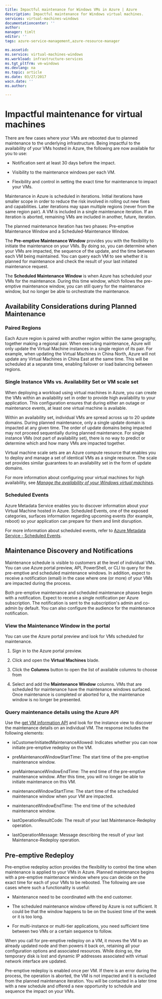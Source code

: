 ```yaml
---
title: Impactful maintenance for Windows VMs in Azure | Azure
description: Impactful maintenance for Windows virtual machines.
services: virtual-machines-windows
documentationcenter: ''
author: 
manager: timlt
editor: ''
tags: azure-service-management,azure-resource-manager

ms.assetid: 
ms.service: virtual-machines-windows
ms.workload: infrastructure-services
ms.tgt_pltfrm: vm-windows
ms.devlang: na
ms.topic: article
ms.date: 03/27/2017
wacn.date: ''
ms.author: 

---
```


# Impactful maintenance for virtual machines

There are few cases where your VMs are rebooted due to planned
maintenance to the underlying infrastructure. Being impactful to the
availability of your VMs hosted in Azure, the following are now
available for you to use:

-   Notification sent at least 30 days before the impact.

-   Visibility to the maintenance windows per each VM.

-   Flexibility and control in setting the exact time for maintenance to
    impact your VMs.

Maintenance in Azure is scheduled in iterations. Initial
iterations have smaller scope in order to reduce the risk involved in
rolling out new fixes and capabilities. Later iterations may span
multiple regions (never from the same region pair). A VM is included in a single maintenance iteration. If an iteration is aborted, remaining VMs are included in another, future, 
iteration.

The planned maintenance iteration has two phases: Pre-emptive
Maintenance Window and a Scheduled-Maintenance Window.

The **Pre-emptive Maintenance Window** provides you with the flexibility
to initiate the maintenance on your VMs. By doing so, you can determine
when your VMs are impacted, the sequence of the update, and the time
between each VM being maintained. You can query each VM to see whether
it is planned for maintenance and check the result of your last
initiated maintenance request.

The **Scheduled Maintenance Window** is when Azure has scheduled your
VMs for the maintenance. During this time window, which follows the
pre-emptive maintenance window, you can still query for the maintenance
window, but no longer be able to orchestrate the maintenance.

## Availability Considerations during Planned Maintenance 

### Paired Regions

Each Azure region is paired with another region within the same
geography, together making a regional pair. When executing maintenance,
Azure will only update the Virtual Machine instances in a single region
of its pair. For example, when updating the Virtual Machines in
China North, Azure will not update any Virtual Machines in China East
at the same time. This will be scheduled at a separate time, enabling
failover or load balancing between regions.

### Single Instance VMs vs. Availability Set or VM scale set

When deploying a workload using virtual machines in Azure, you can create the VMs within an availability set in order to provide
high availability to your application. This configuration ensures that during
either an outage or maintenance events, at least one virtual machine is available.

Within an availability set, individual VMs are spread across up to 20
update domains. During planned maintenance, only a single update domain
is impacted at any given time. The order of update domains being
impacted may not proceed sequentially during planned maintenance. For single instance VMs (not part of availability set), there is no way to predict or determine which and how many VMs
are impacted together.

Virtual machine scale sets are an Azure compute resource that enables
you to deploy and manage a set of identical VMs as a single resource.
The scale set provides similar guarantees to an availability set in the
form of update domains. 

For more information about configuring your virtual machines for high
availability, see [*Manage the availability of your Windows virtual
machines*](../linux/manage-availability.md?toc=%2fvirtual-machines%2flinux%2ftoc.json).

### Scheduled Events

Azure Metadata Service enables you to discover information about your
Virtual Machine hosted in Azure. Scheduled Events, one of the exposed
categories, surfaces information regarding upcoming events (for example,
reboot) so your application can prepare for them and limit disruption.

For more information about scheduled events, refer to [Azure Metadata
Service - Scheduled
Events](../virtual-machines-scheduled-events.md).

## Maintenance Discovery and Notifications

Maintenance schedule is visible to customers at the level of individual
VMs. You can use Azure portal preview, API, PowerShell, or CLI to query for the
pre-emptive and scheduled maintenance windows. In addition, expect to
receive a notification (email) in the case where one (or more) of your
VMs are impacted during the process.

Both pre-emptive maintenance and scheduled maintenance phases begin with
a notification. Expect to receive a single notification per Azure
subscription. The notification is sent to the subscription's admin
and co-admin by default. You can also configure the audience for the
maintenance notification.

### View the Maintenance Window in the portal 

You can use the Azure portal preview and look for VMs scheduled for maintenance.

1.  Sign in to the Azure portal preview.

2.  Click and open the **Virtual Machines** blade.

3.  Click the **Columns** button to open the list of available columns
    to choose from

4.  Select and add the **Maintenance Window** columns. VMs that are
    scheduled for maintenance have the maintenance windows
    surfaced. Once maintenance is completed or aborted for a, the
    maintenance window is no longer be presented.

### Query maintenance details using the Azure API

Use the [get VM information
API](https://docs.microsoft.com/rest/api/compute/virtualmachines/virtualmachines-get)
and look for the instance view to discover the maintenance details on an
individual VM. The response includes the following elements:

  - isCustomerInitiatedMaintenanceAllowed: Indicates whether you can now initiate pre-emptive redeploy on the VM.

  - preMaintenanceWindowStartTime: The start time of the pre-emptive maintenance window.

  - preMaintenanceWindowEndTime: The end time of the pre-emptive maintenance window. After this time, you will no longer be able to initiate maintenance on this VM.

  - maintenanceWindowStartTime: The start time of the scheduled maintenance window when your VM are impacted.

  - maintenanceWindowEndTime: The end time of the scheduled maintenance window.

  - lastOperationResultCode: The result of your last Maintenance-Redeploy operation.

  - lastOperationMessage:  Message describing the result of your last Maintenance-Redeploy operation.

## Pre-emptive Redeploy

Pre-emptive redeploy action provides the flexibility to control the time
when maintenance is applied to your VMs in Azure. Planned
maintenance begins with a pre-emptive maintenance window where you can
decide on the exact time for each of your VMs to be rebooted. The
following are use cases where such a functionality is useful:

-   Maintenance need to be coordinated with the end customer.

-   The scheduled maintenance window offered by Azure is not sufficient.
    It could be that the window happens to be on the busiest time of the
    week or it is too long.

-   For multi-instance or multi-tier applications, you need sufficient
    time between two VMs or a certain sequence to follow.

When you call for pre-emptive redeploy on a VM, it moves the VM to an
already updated node and then powers it
back on, retaining all your configuration options and associated
resources. While doing so, the temporary disk is lost and dynamic IP
addresses associated with virtual network interface are updated.

Pre-emptive redeploy is enabled once per VM. If there is an error during the process, the operation is aborted,
the VM is not impacted and it is excluded from the planned
maintenance iteration. You will be contacted in a later time with a new schedule
and offered a new opportunity to schedule and sequence the impact on
your VMs.